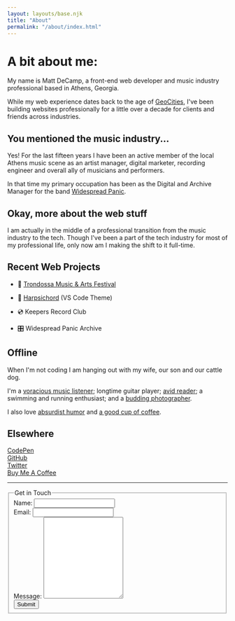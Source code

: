 ```yaml
---
layout: layouts/base.njk
title: "About"
permalink: "/about/index.html"
---
```


# A bit about me:

My name is Matt DeCamp, a front-end web developer and music industry professional based in Athens, Georgia.

While my web experience dates back to the age of [GeoCities](https://en.wikipedia.org/wiki/Yahoo!_GeoCities), I've been building websites professionally for a little over a decade for clients and friends across industries.

## You mentioned the music industry...

Yes! For the last fifteen years I have been an active member of the local Athens music scene as an artist manager, digital marketer, recording engineer and overall ally of musicians and performers.

In that time my primary occupation has been as the Digital and Archive Manager for the band [Widespread Panic](https://widespreadpanic.com).

## Okay, more about the web stuff

I am actually in the middle of a professional transition from the music industry to the tech. Though I've been a part of the tech industry for most of my professional life, only now am I making the shift to it full-time.

## Recent Web Projects

- 🎪 [Trondossa Music & Arts Festival](https://trondossa.com)

- 🎨 [Harpsichord](https://github.com/mattdecamp/harpsichord) (VS Code Theme)

- 💿 Keepers Record Club

- 🎛️ Widespread Panic Archive

## Offline

When I'm not coding I am hanging out with my wife, our son and our cattle dog.

I'm a [voracious music listener](https://open.spotify.com/user/mattbrowncat); longtime guitar player; [avid reader](https://avidbookshop.com); a swimming and running enthusiast; and a [budding photographer](/photography).

I also love [absurdist humor](https://www.youtube.com/watch?v=aZJZK6rzjns) and [a good cup of coffee](https://counterculturecoffee.com/shop/coffee/forty-six).

## Elsewhere

[CodePen](https://codepen.io/mattdecamp)  
[GitHub](https://github.com/mattdecamp)  
[Twitter](https://twitter.com/mpdecamp)  
[Buy Me A Coffee](https://ko-fi.com/mattdecamp)
  
---
  
<!-- Thank you for the guidance, Boilerform boilerform.hankchizljaw.com -->

  <a name="contact"><form  id="contactform" data-netlify="true" method="post"></a>
    <fieldset class="c-form">
        <legend class="c-heading">Get in Touch</legend>
        <div class="c-row">
          <label for="name" class="c-label">Name:</label>
          <input type="text" name="name" id="name" class="c-input" value="" tabindex="1" />
        </div>
        <div class="c-row">
          <label for="email" class="c-label">Email:</label>
          <input type="email" name="email" id="name" class="c-input" autocapitalize="none" autocorrect="off" value="" tabindex="1" required />
        </div>
        <div class="c-row">
          <label for="message" class="c-label">Message:</label>
          <textarea rows="12" name="message" id="message" class="c-input multiline"></textarea>
        </div>
        <div class="c-row">
          <button type="submit" class="c-button">Submit</button>
        </div>
    </fieldset>
  </form>
